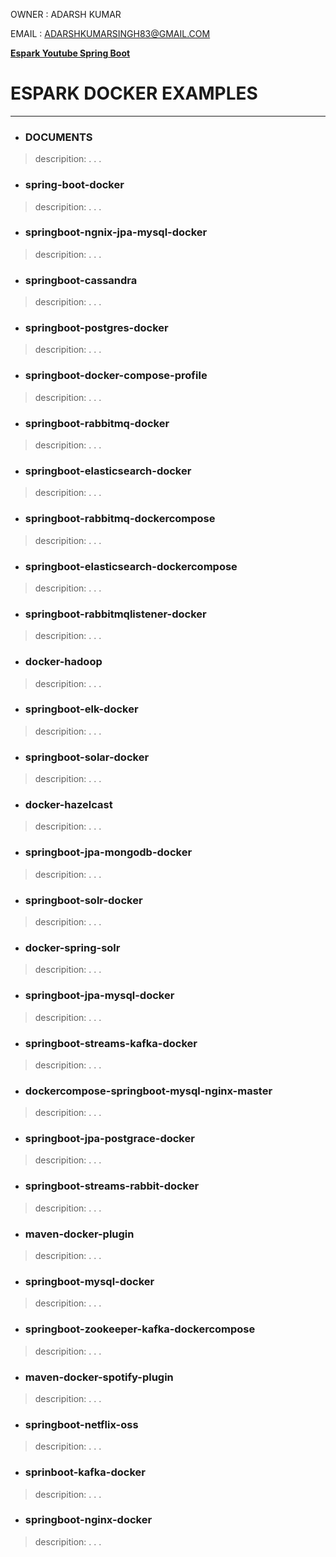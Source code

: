 
OWNER : ADARSH KUMAR 

EMAIL : ADARSHKUMARSINGH83@GMAIL.COM

**[Espark Youtube Spring Boot ](https://www.youtube.com/c/AdarshKumarSingh83/playlists)**

# ESPARK DOCKER EXAMPLES 
---------------------------------------------


* ### DOCUMENTS					
> descripition:
> .
> .
> .

* ### spring-boot-docker				
> descripition:
> .
> .
> .

* ### springboot-ngnix-jpa-mysql-docker
> descripition:
> .
> .
> .

* ### springboot-cassandra				
> descripition:
> .
> .
> .

* ### springboot-postgres-docker				
> descripition:
> .
> .
> .

* ### springboot-docker-compose-profile		
> descripition:
> .
> .
> .

* ### springboot-rabbitmq-docker
> descripition:
> .
> .
> .

* ### springboot-elasticsearch-docker			
> descripition:
> .
> .
> .

* ### springboot-rabbitmq-dockercompose				
> descripition:
> .
> .
> .

* ### springboot-elasticsearch-dockercompose		
> descripition:
> .
> .
> .

* ### springboot-rabbitmqlistener-docker
> descripition:
> .
> .
> .

* ### docker-hadoop					
> descripition:
> .
> .
> .

* ### springboot-elk-docker				
> descripition:
> .
> .
> .

* ### springboot-solar-docker
> descripition:
> .
> .
> .

* ### docker-hazelcast				
> descripition:
> .
> .
> .

* ### springboot-jpa-mongodb-docker			
> descripition:
> .
> .
> .

* ### springboot-solr-docker
> descripition:
> .
> .
> .

* ### docker-spring-solr				
> descripition:
> .
> .
> .

* ### springboot-jpa-mysql-docker			
> descripition:
> .
> .
> .

* ### springboot-streams-kafka-docker
> descripition:
> .
> .
> .

* ### dockercompose-springboot-mysql-nginx-master	
> descripition:
> .
> .
> .

* ### springboot-jpa-postgrace-docker			
> descripition:
> .
> .
> .

* ### springboot-streams-rabbit-docker
> descripition:
> .
> .
> .

* ### maven-docker-plugin				
> descripition:
> .
> .
> .

* ### springboot-mysql-docker				
> descripition:
> .
> .
> .

* ### springboot-zookeeper-kafka-dockercompose
> descripition:
> .
> .
> .

* ### maven-docker-spotify-plugin			
> descripition:
> .
> .
> .

* ### springboot-netflix-oss
> descripition:
> .
> .
> .

* ### sprinboot-kafka-docker				
> descripition:
> .
> .
> .

* ### springboot-nginx-docker
> descripition:
> .
> .
> .
